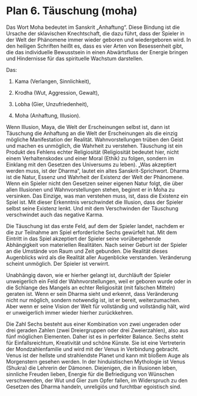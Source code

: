 # Plan 6. Täuschung (moha)

Das Wort Moha bedeutet im Sanskrit „Anhaftung“. Diese Bindung ist die Ursache der sklavischen Knechtschaft, die dazu führt, dass der Spieler in der Welt der Phänomene immer wieder geboren und wiedergeboren wird. In den heiligen Schriften heißt es, dass es vier Arten von Besessenheit gibt, die das individuelle Bewusstsein in einen Abwärtsfluss der Energie bringen und Hindernisse für das spirituelle Wachstum darstellen.

Das:

1. Kama (Verlangen, Sinnlichkeit),

2. Krodha (Wut, Aggression, Gewalt),

3. Lobha (Gier, Unzufriedenheit),

4. Moha (Anhaftung, Illusion).

Wenn Illusion, Maya, die Welt der Erscheinungen selbst ist, dann ist Täuschung die Anhaftung an die Welt der Erscheinungen als die einzig mögliche Manifestation der Realität. Wahnvorstellungen trüben den Geist und machen es unmöglich, die Wahrheit zu verstehen. Täuschung ist ein Produkt des Fehlens echter Religiosität (Religiosität bedeutet hier, nicht einem Verhaltenskodex und einer Moral (Ethik) zu folgen, sondern im Einklang mit den Gesetzen des Universums zu leben). „Was akzeptiert werden muss, ist der Dharma“, lautet ein altes Sanskrit-Sprichwort. Dharma ist die Natur, Essenz und Wahrheit der Existenz der Welt der Phänomene. Wenn ein Spieler nicht den Gesetzen seiner eigenen Natur folgt, die über allen Illusionen und Wahnvorstellungen stehen, beginnt er in Moha zu versinken. Das Einzige, was man verstehen muss, ist, dass die Existenz ein Spiel ist. Mit dieser Erkenntnis verschwindet die Illusion, dass der Spieler selbst seine Existenz lenkt. Und mit dem Verschwinden der Täuschung verschwindet auch das negative Karma.

Die Täuschung ist das erste Feld, auf dem der Spieler landet, nachdem er die zur Teilnahme am Spiel erforderliche Sechs gewürfelt hat. Mit dem Eintritt in das Spiel akzeptiert der Spieler seine vorübergehende Abhängigkeit von materiellen Realitäten. Nach seiner Geburt ist der Spieler an die Umstände von Raum und Zeit gebunden. Die Realität dieses Augenblicks wird als die Realität aller Augenblicke verstanden. Veränderung scheint unmöglich. Der Spieler ist verwirrt.

Unabhängig davon, wie er hierher gelangt ist, durchläuft der Spieler unweigerlich ein Feld der Wahnvorstellungen, weil er geboren wurde oder in die Schlange des Mangels an echter Religiosität (mit falschen Mitteln) geraten ist. Wenn er sein Dharma sieht und erkennt, dass Veränderung nicht nur möglich, sondern notwendig ist, ist er bereit, weiterzumachen. Aber wenn er seine Vision der Welt für vollständig und vollständig hält, wird er unweigerlich immer wieder hierher zurückkehren.

Die Zahl Sechs besteht aus einer Kombination von zwei ungeraden oder drei geraden Zahlen (zwei Dreiergruppen oder drei Zweierzahlen), also aus fünf möglichen Elementen. Daher ist es in perfekter Balance. Sechs steht für Einfallsreichtum, Kreativität und schöne Künste. Sie ist eine Vertreterin der Mondzahlenfamilie und wird mit der Venus in Verbindung gebracht. Venus ist der hellste und strahlendste Planet und kann mit bloßem Auge als Morgenstern gesehen werden. In der hinduistischen Mythologie ist Venus (Shukra) die Lehrerin der Dämonen. Diejenigen, die in Illusionen leben, sinnliche Freuden lieben, Energie für die Befriedigung von Wünschen verschwenden, der Wut und Gier zum Opfer fallen, im Widerspruch zu den Gesetzen des Dharma handeln, unreligiös und furchtbar egoistisch sind.
